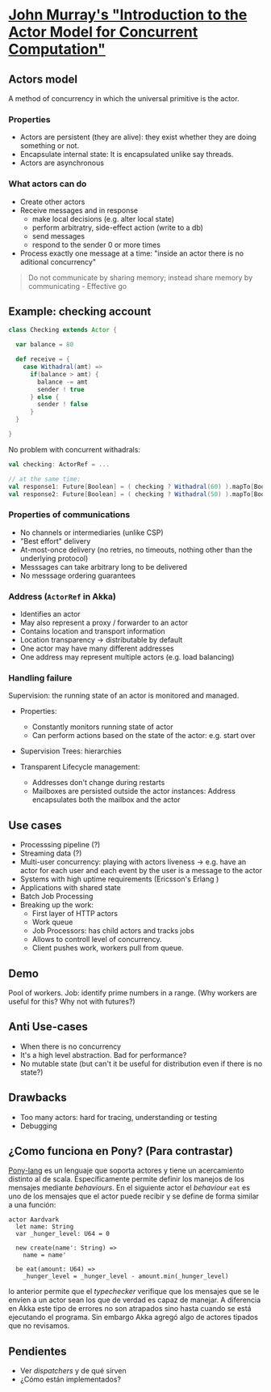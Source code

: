 # [John Murray's "Introduction to the Actor Model for Concurrent Computation"](https://www.youtube.com/watch?v=lPTqcecwkJg)

## Actors model

A method of concurrency in which the universal primitive is the actor.

### Properties

* Actors are persistent (they are alive): they exist whether they are doing something or not.
* Encapsulate internal state: It is encapsulated unlike say threads.
* Actors are asynchronous

### What actors can do

* Create other actors
* Receive messages and in response
  * make local decisions (e.g. alter local state)
  * perform arbitratry, side-effect action (write to a db)
  * send messages
  * respond to the sender 0 or more times
* Process exactly one message at a time: "inside an actor there is no aditional concurrency"

> Do not communicate by sharing memory; instead share memory by communicating - Effective go

## Example: checking account

```scala
class Checking extends Actor {

  var balance = 80

  def receive = {
    case Withadral(amt) =>
      if(balance > amt) {
        balance -= amt
        sender ! true
      } else {
        sender ! false
      }
  }

}
```

No problem with concurrent withadrals:

```scala
val checking: ActorRef = ...

// at the same time:
val response1: Future[Boolean] = ( checking ? Withadral(60) ).mapTo[Boolean]
val response2: Future[Boolean] = ( checking ? Withadral(50) ).mapTo[Boolean]
```

### Properties of communications

* No channels or intermediaries (unlike CSP)
* "Best effort" delivery
* At-most-once delivery (no retries, no timeouts, nothing other than the underlying protocol)
* Messsages can take arbitrary long to be delivered
* No messsage ordering guarantees

### Address (`ActorRef` in Akka)

* Identifies an actor
* May also represent a proxy / forwarder to an actor
* Contains location and transport information
* Location transparency -> distributable by default
* One actor may have many different addresses
* One address may represent multiple actors (e.g. load balancing)

### Handling failure

Supervision: the running state of an actor is monitored and managed.

* Properties:
  * Constantly monitors running state of actor
  * Can perform actions based on the state of the actor: e.g. start over

* Supervision Trees: hierarchies

* Transparent Lifecycle management:
  * Addresses don't change during restarts
  * Mailboxes are persisted outside the actor instances: Address encapsulates both the mailbox and the actor

## Use cases

* Processsing pipeline (?)
* Streaming data (?)
* Multi-user concurrency: playing with actors liveness -> e.g. have an actor for each user and each event by the user is a message to the actor
* Systems with high uptime requirements (Ericsson's Erlang )
* Applications with shared state
* Batch Job Processing
* Breaking up the work:
  * First layer of HTTP actors
  * Work queue
  * Job Processors: has child actors and tracks jobs
  * Allows to controll level of concurrency.
  * Client pushes work, workers pull from queue.

## Demo

Pool of workers. Job: identify prime numbers in a range. (Why workers are useful for this? Why not with futures?)

## Anti Use-cases

* When there is no concurrency
* It's a high level abstraction. Bad for performance?
* No mutable state (but can't it be useful for distribution even if there is no state?)

## Drawbacks

* Too many actors: hard for tracing, understanding or testing
* Debugging

## ¿Como funciona en Pony? (Para contrastar)

[Pony-lang](http://www.ponylang.org/) es un lenguaje que soporta actores y tiene un acercamiento distinto al de scala. Específicamente permite definir los manejos de los mensajes mediante _behaviours_. En el siguiente actor el _behaviour_ `eat` es uno de los mensajes que el actor puede recibir y se define de forma similar a una función:

```pony
actor Aardvark
  let name: String
  var _hunger_level: U64 = 0

  new create(name': String) =>
    name = name'

  be eat(amount: U64) =>
    _hunger_level = _hunger_level - amount.min(_hunger_level)
```

lo anterior permite que el _typechecker_ verifique que los mensajes que se le envíen a un actor sean los que de verdad es capaz de manejar. A diferencia en Akka este tipo de errores no son atrapados sino hasta cuando se está ejecutando el programa. Sin embargo Akka agregó algo de actores tipados que no revisamos.

## Pendientes

* Ver _dispatchers_ y de qué sirven
* ¿Cómo están implementados?
